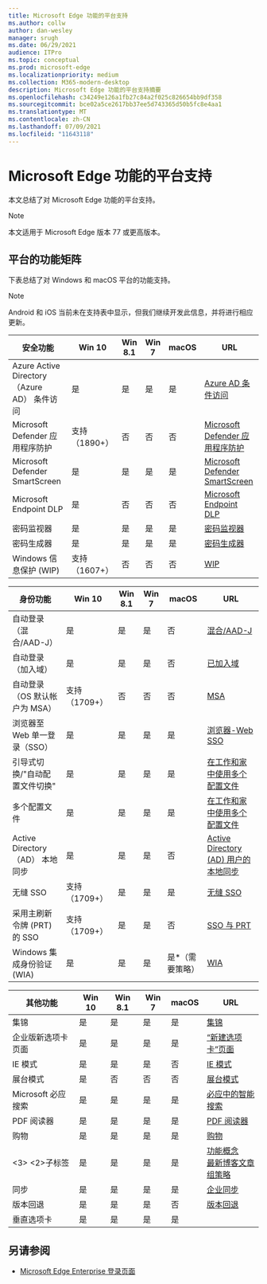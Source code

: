 ```yaml
---
title: Microsoft Edge 功能的平台支持
ms.author: collw
author: dan-wesley
manager: srugh
ms.date: 06/29/2021
audience: ITPro
ms.topic: conceptual
ms.prod: microsoft-edge
ms.localizationpriority: medium
ms.collection: M365-modern-desktop
description: Microsoft Edge 功能的平台支持摘要
ms.openlocfilehash: c34249e126a1fb27c84a2f025c826654bb9df358
ms.sourcegitcommit: bce02a5ce2617bb37ee5d743365d50b5fc8e4aa1
ms.translationtype: MT
ms.contentlocale: zh-CN
ms.lasthandoff: 07/09/2021
ms.locfileid: "11643118"
---
```

# <a name="platform-support-for-microsoft-edge-features"></a>Microsoft Edge 功能的平台支持

本文总结了对 Microsoft Edge 功能的平台支持。

> [!NOTE]
> 本文适用于 Microsoft Edge 版本 77 或更高版本。

## <a name="feature-matrix-for-platforms"></a>平台的功能矩阵

下表总结了对 Windows 和 macOS 平台的功能支持。

> [!NOTE]
> Android 和 iOS 当前未在支持表中显示，但我们继续开发此信息，并将进行相应更新。

| 安全功能 |Win 10|Win 8.1|Win 7|macOS|URL|
|--------|-------|--------|-----|-------|---|
|Azure Active Directory （Azure AD） 条件访问|是|是|是|是|[Azure AD 条件访问](/deployedge/ms-edge-security-conditional-access#accessing-conditional-access-protected-resources-in-microsoft-edge)|
|Microsoft Defender 应用程序防护|支持 （1890+）|否|否|否|[Microsoft Defender 应用程序防护](/deployedge/microsoft-edge-security-windows-defender-application-guard) |
|Microsoft Defender SmartScreen|是|是|是|是|[Microsoft Defender SmartScreen](/deployedge/microsoft-edge-security-smartscreen) |
|Microsoft Endpoint DLP|是|否|否|否|[Microsoft Endpoint DLP](/deployedge/microsoft-edge-security-dlp#microsoft-endpoint-data-loss-prevention-endpoint-dlp)|
|密码监视器|是|是|是|是|[密码监视器](https://blogs.windows.com/msedgedev/2021/01/21/edge-88-privacy/)|
|密码生成器|是|是|是|是|[密码生成器](https://blogs.windows.com/msedgedev/2021/01/21/edge-88-privacy/)|
|Windows 信息保护 (WIP)|支持 （1607+）|否|否|否|[WIP](/deployedge/microsoft-edge-security-windows-information-protection#system-requirements)|

|身份功能| Win 10 | Win 8.1 | Win 7 | macOS | URL |
|--|--|--|--|--|--|
|自动登录（混合/AAD-J）|是|是|是|否|[混合/AAD-J](/deployedge/microsoft-edge-security-identity#automatic-sign-in)|
|自动登录（加入域）|是|是|是|否|[已加入域](/deployedge/microsoft-edge-security-identity#automatic-sign-in)|
|自动登录（OS 默认帐户为 MSA）|支持 （1709+）|否|否|否|[MSA](/deployedge/microsoft-edge-security-identity#automatic-sign-in)|
|浏览器至 Web 单一登录（SSO）|是|是|是|是|[浏览器-Web SSO](https://www.microsoft.com/microsoft-365/roadmap?featureid=66332)|
|引导式切换/"自动配置文件切换"|是|是|是|是|[在工作和家中使用多个配置文件](https://blogs.windows.com/msedgedev/2020/04/30/automatic-profile-switching/) |
|多个配置文件|是|是|是|是|[在工作和家中使用多个配置文件](https://blogs.windows.com/msedgedev/2020/04/30/automatic-profile-switching/) |
|Active Directory （AD） 本地同步|是|是|是|否|[Active Directory (AD) 用户的本地同步](/deployedge/microsoft-edge-on-premises-sync) |
|无缝 SSO|支持 （1709+）|是|是|是|[无缝 SSO](/deployedge/microsoft-edge-security-identity#seamless-sso)|
|采用主刷新令牌 (PRT) 的 SSO|支持 （1709+）|是|是|否|[SSO 与 PRT](/deployedge/microsoft-edge-security-identity#sso-with-primary-refresh-token-prt)|
|Windows 集成身份验证 (WIA)|是|是|是|是*（需要策略）|[WIA](/deployedge/microsoft-edge-security-identity#windows-integrated-authentication-wia)|

|其他功能|Win 10|Win 8.1|Win 7|macOS|URL|
|--------|-------|--------|-----|-------|---|
|集锦|是|是|是|是|[集锦](https://blogs.windows.com/msedgedev/2019/12/09/improvements-collections-sync-microsoft-edge/) |
|企业版新选项卡页面|是|是|是|是|[“新建选项卡”页面](https://blogs.windows.com/msedgedev/2020/10/29/enterprise-new-tab-page-my-feed/) |
|IE 模式|是|是|是|否|[IE 模式](/deployedge/edge-ie-mode#prerequisites)|
|展台模式|是|否|否|否|[展台模式](/deployedge/microsoft-edge-configure-kiosk-mode)|
|Microsoft 必应搜索|是|是|是|是|[必应中的智能搜索](https://www.microsoft.com/edge/business/intelligent-search-with-bing) |
|PDF 阅读器|是|是|是|是|[PDF 阅读器](/deployedge/microsoft-edge-pdf) |
|购物|是|是|是|是|[购物](https://techcommunity.microsoft.com/t5/articles/introducing-shopping-with-microsoft-edge/m-p/1870080) |
|<3> <2>子标签|是|是|是|是|[功能概念](/deployedge/microsoft-edge-relnote-stable-channel)<br>[最新博客文章](https://blogs.windows.com/msedgedev/2021/03/04/edge-89-performance/)<br>[组策略](/deployedge/microsoft-edge-policies#sleeping-tabs-settings)|
|同步|是|是|是|是| [企业同步](/deployedge/microsoft-edge-enterprise-sync) |
|版本回退|是|是|是|否|[版本回退](/deployedge/edge-learnmore-rollback) |
|垂直选项卡|是|是|是|是| |

## <a name="see-also"></a>另请参阅

- [Microsoft Edge Enterprise 登录页面](https://aka.ms/EdgeEnterprise)